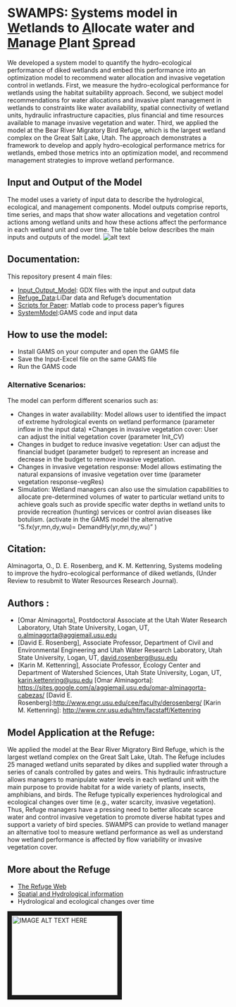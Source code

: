 # SWAMPS: [S]ystems model in [W]etlands to [A]llocate water and [M]anage [P]lant [S]pread

We developed a system model to quantify the hydro-ecological performance of diked wetlands and embed this performance into an optimization model to recommend water allocation and invasive vegetation control in wetlands. First, we measure the hydro-ecological performance for wetlands using the habitat suitability approach. Second, we subject model recommendations for water allocations and invasive plant management in wetlands to constraints like water availability, spatial connectivity of wetland units, hydraulic infrastructure capacities, plus financial and time resources available to manage invasive vegetation and water. Third, we applied the model at the Bear River Migratory Bird Refuge, which is the largest wetland complex on the Great Salt Lake, Utah.
The approach demonstrates a framework to develop and apply hydro-ecological performance metrics for wetlands, embed those metrics into an optimization model, and recommend management strategies to improve wetland performance. 

[S]:https://github.com/alminagorta/Systems-model-in-Wetlands-to-Allocate-water-and-Manage-Plant-Spread 
[W]:https://github.com/alminagorta/Systems-model-in-Wetlands-to-Allocate-water-and-Manage-Plant-Spread 
[A]:https://github.com/alminagorta/Systems-model-in-Wetlands-to-Allocate-water-and-Manage-Plant-Spread 
[M]:https://github.com/alminagorta/Systems-model-in-Wetlands-to-Allocate-water-and-Manage-Plant-Spread 
[P]:https://github.com/alminagorta/Systems-model-in-Wetlands-to-Allocate-water-and-Manage-Plant-Spread 
[S]:https://github.com/alminagorta/Systems-model-in-Wetlands-to-Allocate-water-and-Manage-Plant-Spread 


## Input and Output of the Model
The model uses a variety of input data to describe the hydrological, ecological, and management components. Model outputs comprise reports, time series, and maps that show water allocations and vegetation control actions among wetland units and how these actions affect the performance in each wetland unit and over time. The table below describes the main inputs and outputs of the model.
   ![alt text](https://c1c7bcfc-a-98501721-s-sites.googlegroups.com/a/aggiemail.usu.edu/omar-alminagorta-cabezas/Miscel/Input_Outputs.png?attachauth=ANoY7cr2gFwb7DInLFJnBZEIWJB3Wg5qIz2I_9nBYZfDz7w04NL31ifLVeu4TzimatuV8ycs-FJPMHzWZKGrQF8xhOMSUExTl7ynxneJL62M3cNOGW4Nkjk-23UJOYWD5mMEvBJjOlMuZlgkmF8rSOYONRV25ZfDh4KBOB4TMX4OspjRBz2d6LR8R69nQqR81C50C3cq96tmkt47FLXJLvV5U7_pKmORp0EpyDKuhvRheMYU9hMYwf7fBOMu9v6aD4jXyqlmY2Wy&attredirects=0 "Logo Title Text 1")


## Documentation:
This repository present 4 main files: 
* [Input_Output_Model]: GDX files with the input and output data
* [Refuge_Data]:LiDar data and Refuge’s documentation
* [Scripts for Paper]: Matlab code to process paper’s figures
* [SystemModel]:GAMS code and input data



[Input_Output_Model]:https://github.com/alminagorta/Systems-model-in-Wetlands-to-Allocate-water-and-Manage-Plant-Spread/tree/master/Input_Output_Model
[Refuge_Data]: https://github.com/alminagorta/Systems-model-in-Wetlands-to-Allocate-water-and-Manage-Plant-Spread/tree/master/Refuge_Data
[Scripts for Paper]:https://github.com/alminagorta/Systems-model-in-Wetlands-to-Allocate-water-and-Manage-Plant-Spread/tree/master/Scripts%20for%20Paper
[SystemModel]:https://github.com/alminagorta/Systems-model-in-Wetlands-to-Allocate-water-and-Manage-Plant-Spread/tree/master/SystemModel



## How to use the model:
* Install GAMS on your computer and open the GAMS file
* Save the Input-Excel file on the same GAMS file
* Run the GAMS code 

### Alternative Scenarios:
The model can perform different scenarios such as:
* Changes in water availability: Model allows user to identified the impact of extreme hydrological events on wetland performance (parameter inflow in the input data)
*Changes in invasive vegetation cover: User can adjust the initial vegetation cover (parameter Init_CV)
* Changes in budget to reduce invasive vegetation: User can adjust the financial budget (parameter budget) to represent an increase and decrease in the budget to remove invasive vegetation.
* Changes in invasive vegetation response: Model allows estimating the natural expansions of invasive vegetation over time (parameter vegetation response-vegRes)
* Simulation: Wetland managers can also use the simulation capabilities to allocate pre-determined volumes of water to particular wetland units to achieve goals such as provide specific water depths in wetland units to provide recreation (hunting) services or control avian diseases like botulism. (activate in the GAMS model the alternative “S.fx(yr,mn,dy,wu)= DemandHy(yr,mn,dy,wu)” )


[Bear River Migratory Bird Refuge]: http://www.fws.gov/refuge/bear_river_migratory_bird_refuge/

[GAMS]: http://www.gams.com/

## Citation:
Alminagorta, O., D. E. Rosenberg, and K. M. Kettenring, Systems modeling to improve  the  hydro-ecological  performance  of diked  wetlands, (Under Review to resubmit to Water Resources Research Journal).
## Authors :
* [Omar Alminagorta], Postdoctoral Associate at the Utah Water Research Laboratory, Utah State University, Logan, UT, o.alminagorta@aggiemail.usu.edu
* [David E. Rosenberg], Associate Professor, Department of  Civil and Environmental Engineering and Utah Water Research Laboratory, Utah State University, Logan, UT, david.rosenberg@usu.edu
* [Karin M. Kettenring], Associate Professor, Ecology Center and Department of Watershed Sciences, Utah State University, Logan, UT, karin.kettenring@usu.edu
[Omar Alminagorta]: https://sites.google.com/a/aggiemail.usu.edu/omar-alminagorta-cabezas/
[David E. Rosenberg]:http://www.engr.usu.edu/cee/faculty/derosenberg/
[Karin M. Kettenring]: http://www.cnr.usu.edu/htm/facstaff/Kettenring

## Model Application at the Refuge:
We applied the model at the Bear River Migratory Bird Refuge, which is the largest wetland complex on the Great Salt Lake, Utah. The Refuge includes 25 managed wetland units separated by dikes and supplied water through a series of canals controlled by gates and weirs. This hydraulic infrastructure allows managers to manipulate water levels in each wetland unit with the main purpose to provide habitat for a wide variety of plants, insects, amphibians, and birds. The Refuge typically experiences hydrological and ecological changes over time (e.g., water scarcity, invasive vegetation). Thus, Refuge managers have a pressing need to better allocate scarce water and control invasive vegetation to promote diverse habitat types and support a variety of bird species.
SWAMPS can provide to wetland manager an alternative tool to measure wetland performance as well as understand how wetland performance is affected by flow variability or invasive vegetation cover. 

## More about the Refuge
* [The Refuge Web](http://www.fws.gov/refuge/bear_river_migratory_bird_refuge/)
* [Spatial and Hydrological information](http://brmbr.weebly.com/)
* Hydrological and ecological changes over time 

<a href="http://www.youtube.com/watch?feature=player_embedded&v=ZiqBfp_Bl74
" target="_blank"><img src="http://img.youtube.com/vi/ZiqBfp_Bl74/0.jpg" 
alt="IMAGE ALT TEXT HERE" width="240" height="180" border="10" /></a>

[25 managed wetland units]:http://www.oalminagorta.cu.cc/WetlandUnitsMap.html





